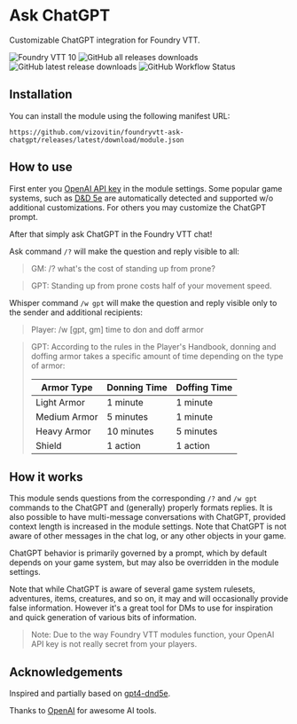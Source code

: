 # Ask ChatGPT

Customizable ChatGPT integration for Foundry VTT.

![Foundry VTT 10](https://img.shields.io/badge/Foundry_VTT-v10-informational?style=flat-square) ![GitHub all releases downloads](https://img.shields.io/github/downloads/vizovitin/foundryvtt-ask-chatgpt/total?label=downloads%40total&style=flat-square) ![GitHub latest release downloads](https://img.shields.io/github/downloads/vizovitin/foundryvtt-ask-chatgpt/latest/total?style=flat-square) ![GitHub Workflow Status](https://img.shields.io/github/actions/workflow/status/vizovitin/foundryvtt-ask-chatgpt/ci.yml?label=ci&logo=github&style=flat-square)

## Installation

You can install the module using the following manifest URL:

`https://github.com/vizovitin/foundryvtt-ask-chatgpt/releases/latest/download/module.json`

## How to use

First enter you [OpenAI API key](https://platform.openai.com/account/api-keys) in the module settings.
Some popular game systems, such as [D&D 5e](https://foundryvtt.com/packages/dnd5e) are automatically
detected and supported w/o additional customizations. For others you may customize the ChatGPT prompt.

After that simply ask ChatGPT in the Foundry VTT chat!

Ask command `/?` will make the question and reply visible to all:

> GM: /? what's the cost of standing up from prone?

> GPT: Standing up from prone costs half of your movement speed.

Whisper command `/w gpt` will make the question and reply visible only to the sender and additional recipients:

> Player: /w [gpt, gm] time to don and doff armor

> GPT: According to the rules in the Player's Handbook, donning and doffing armor takes
> a specific amount of time depending on the type of armor:
>
> | Armor Type   | Donning Time | Doffing Time |
> | ------------ | ------------ | ------------ |
> | Light Armor  | 1 minute     | 1 minute     |
> | Medium Armor | 5 minutes    | 1 minute     |
> | Heavy Armor  | 10 minutes   | 5 minutes    |
> | Shield       | 1 action     | 1 action     |

## How it works

This module sends questions from the corresponding `/?` and `/w gpt` commands to the ChatGPT
and (generally) properly formats replies. It is also possible to have multi-message conversations
with ChatGPT, provided context length is increased in the module settings. Note that ChatGPT is
not aware of other messages in the chat log, or any other objects in your game.

ChatGPT behavior is primarily governed by a prompt, which by default depends on your game system,
but may also be overridden in the module settings.

Note that while ChatGPT is aware of several game system rulesets, adventures, items, creatures, and
so on, it may and will occasionally provide false information. However it's a great tool for DMs
to use for inspiration and quick generation of various bits of information.

> Note: Due to the way Foundry VTT modules function, your OpenAI API key is not really secret
> from your players.

## Acknowledgements

Inspired and partially based on [gpt4-dnd5e](https://github.com/ctbritt/gpt4-dnd5e).

Thanks to [OpenAI](https://openai.com) for awesome AI tools.
